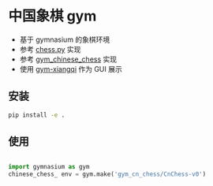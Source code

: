 # 中国象棋 gym

- 基于 gymnasium 的象棋环境
- 参考 [chess.py](https://github.com/Farama-Foundation/PettingZoo/blob/master/pettingzoo/classic/chess/chess.py) 实现
- 参考 [gym_chinese_chess](https://github.com/bupticybee/gym_chinese_chess) 实现
- 使用 [gym-xiangqi](https://github.com/tanliyon/gym-xiangqi/tree/main) 作为 GUI 展示

## 安装

```bash
pip install -e .
```


## 使用
```py

import gymnasium as gym
chinese_chess_ env = gym.make('gym_cn_chess/CnChess-v0')
```

